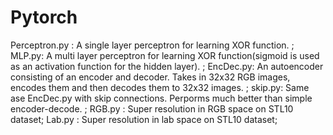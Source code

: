 # Pytorch

Perceptron.py : A single layer perceptron for learning XOR function. ;
MLP.py: A multi layer perceptron for learning XOR function(sigmoid is used as an activation function for the hidden layer). ;
EncDec.py: An autoencoder consisting of an encoder and decoder. Takes in 32x32 RGB images, encodes them and then decodes them to 32x32 images.
; skip.py: Same ase EncDec.py with skip connections. Perporms much better than simple encoder-decode. ; 
 RGB.py : Super resolution in RGB space on STL10 dataset;   Lab.py : Super resolution in lab space on STL10 dataset;

